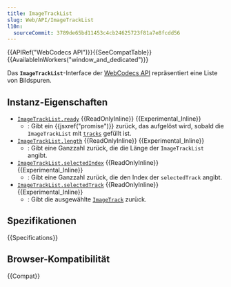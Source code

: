 ```yaml
---
title: ImageTrackList
slug: Web/API/ImageTrackList
l10n:
  sourceCommit: 3789de65bd11453c4cb24625723f81a7e8fcdd56
---
```


{{APIRef("WebCodecs API")}}{{SeeCompatTable}}{{AvailableInWorkers("window_and_dedicated")}}

Das **`ImageTrackList`**-Interface der [WebCodecs API](/de/docs/Web/API/WebCodecs_API) repräsentiert eine Liste von Bildspuren.

## Instanz-Eigenschaften

- [`ImageTrackList.ready`](/de/docs/Web/API/ImageTrackList/ready) {{ReadOnlyInline}} {{Experimental_Inline}}
  - : Gibt ein {{jsxref("promise")}} zurück, das aufgelöst wird, sobald die `ImageTrackList` mit [`tracks`](/de/docs/Web/API/ImageTrack) gefüllt ist.
- [`ImageTrackList.length`](/de/docs/Web/API/ImageTrackList/length) {{ReadOnlyInline}} {{Experimental_Inline}}
  - : Gibt eine Ganzzahl zurück, die die Länge der `ImageTrackList` angibt.
- [`ImageTrackList.selectedIndex`](/de/docs/Web/API/ImageTrackList/selectedIndex) {{ReadOnlyInline}} {{Experimental_Inline}}
  - : Gibt eine Ganzzahl zurück, die den Index der `selectedTrack` angibt.
- [`ImageTrackList.selectedTrack`](/de/docs/Web/API/ImageTrackList/selectedTrack) {{ReadOnlyInline}} {{Experimental_Inline}}
  - : Gibt die ausgewählte [`ImageTrack`](/de/docs/Web/API/ImageTrack) zurück.

## Spezifikationen

{{Specifications}}

## Browser-Kompatibilität

{{Compat}}

